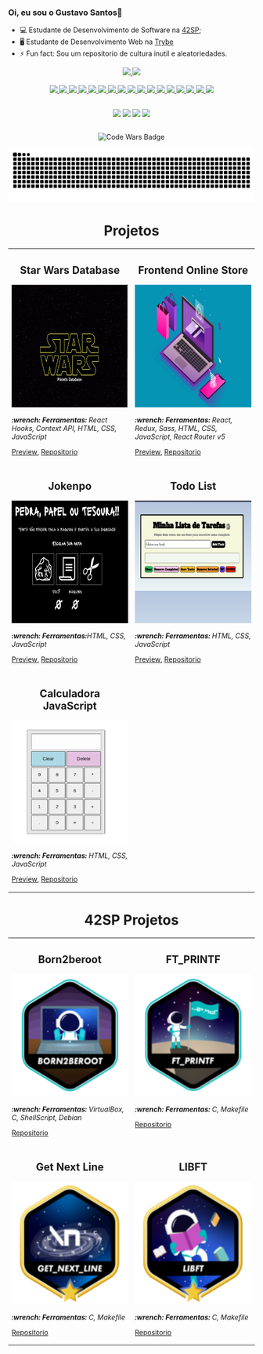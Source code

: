 ### Oi, eu sou o Gustavo Santos👋

- 💻 Estudante de Desenvolvimento de Software na [42SP](https://www.42sp.org.br/);
- 🖥 Estudante de Desenvolvimento Web na [Trybe](https://www.betrybe.com/)
- ⚡ Fun fact: Sou um repositorio de cultura inutil e aleatoriedades.

 <div align="center">
  <a href="https://github.com/GusttavoCDN">
  <img height="150em" src="https://github-readme-stats.vercel.app/api?username=GusttavoCDN&show_icons=true&theme=tokyonight&include_all_commits=true&count_private=true"/>
  <img height="150em" src="https://github-readme-stats.vercel.app/api/top-langs/?username=GusttavoCDN&layout=compact&langs_count=7&theme=tokyonight"/>
</div>
 
<div style="display: inline_block" align="center"><br>
 <img src="https://img.shields.io/badge/shell_script-%23121011.svg?style=for-the-badge&logo=gnu-bash&logoColor=white"/>
 <img src="https://img.shields.io/badge/javascript-%23323330.svg?style=for-the-badge&logo=javascript&logoColor=%23F7DF1E"/>
 <img src="https://img.shields.io/badge/typescript-%23007ACC.svg?style=for-the-badge&logo=typescript&logoColor=white"/>
 <img src="https://img.shields.io/badge/html5-%23E34F26.svg?style=for-the-badge&logo=html5&logoColor=white"/>
 <img src="https://img.shields.io/badge/node.js-6DA55F?style=for-the-badge&logo=node.js&logoColor=white"/>
 <img src="https://img.shields.io/badge/Next-black?style=for-the-badge&logo=next.js&logoColor=white"/>
 <img src="https://img.shields.io/badge/c-%2300599C.svg?style=for-the-badge&logo=c&logoColor=white"/>
 <img src="https://img.shields.io/badge/docker-%230db7ed.svg?style=for-the-badge&logo=docker&logoColor=white"/>
 <img src="https://img.shields.io/badge/mysql-%2300f.svg?style=for-the-badge&logo=mysql&logoColor=white"/>
 <img src="https://img.shields.io/badge/bootstrap-%23563D7C.svg?style=for-the-badge&logo=bootstrap&logoColor=white"/>
 <img src="https://img.shields.io/badge/express.js-%23404d59.svg?style=for-the-badge&logo=express&logoColor=%2361DAFB"/>
 <img src="https://img.shields.io/badge/SASS-hotpink.svg?style=for-the-badge&logo=SASS&logoColor=white"/>
 <img src="https://img.shields.io/badge/redux-%23593d88.svg?style=for-the-badge&logo=redux&logoColor=white"/>
 <img src="https://img.shields.io/badge/react-%2320232a.svg?style=for-the-badge&logo=react&logoColor=%2361DAFB"/>
 <img src="https://img.shields.io/badge/-jest-%23C21325?style=for-the-badge&logo=jest&logoColor=white"/>
 <img src="https://img.shields.io/badge/-TestingLibrary-%23E33332?style=for-the-badge&logo=testing-library&logoColor=white"/>
 <img src="https://img.shields.io/badge/-cypress-%23E5E5E5?style=for-the-badge&logo=cypress&logoColor=058a5e"/>            
</div>
 
  ##
  
  <div align="center"> 
  <a href="https://www.instagram.com/gusttavocdn/" target="_blank"><img src="https://img.shields.io/badge/-Instagram-%23E4405F?style=for-the-badge&logo=instagram&logoColor=white" target="_blank"></a>
 <a href="https://discord.com/channels/@me" target="_blank"><img src="https://img.shields.io/badge/Discord-7289DA?style=for-the-badge&logo=discord&logoColor=white" target="_blank"></a> 
  <a href = "mailto:gusttavo.x.santos@gmail.com"><img src="https://img.shields.io/badge/-Gmail-%23333?style=for-the-badge&logo=gmail&logoColor=white" target="_blank"></a>
  <a href="https://www.linkedin.com/in/gustavo-silva-750860140/" target="_blank"><img src="https://img.shields.io/badge/-LinkedIn-%230077B5?style=for-the-badge&logo=linkedin&logoColor=white" target="_blank"></a>
  
  ##
  
  <img src="https://www.codewars.com/users/GustavoCDN/badges/large" alt="Code Wars Badge"/>
 
  ![Snake animation](https://github.com/GusttavoCDN/GusttavoCDN/blob/output/github-contribution-grid-snake.svg)
 
</div>

<h1 align="center">Projetos</h1>

<table>
  <tr>
    <td valign="top" width="50%">
      <h2 align="center">Star Wars Database</h2>
      <a><img width="100%"  height="250px"src="./images/starWarsDatatable.png" alt="Star Wars Preview"/></a>
      <p><em><strong>:wrench: Ferramentas:</strong> React Hooks, Context API, HTML, CSS, JavaScript</em></p>
      <p>
        <a href="https://gusttavocdn.github.io/star-wars-data-table/">Preview</a>,
        <a href="https://github.com/GusttavoCDN/star-wars-data-table">Repositorio</a>
      </p>   
    </td>
     <td valign="top" width="50%">
      <h2 align="center">Frontend Online Store</h2>
      <a><img width="100%" height="250px" src="./images/store.jpg" alt="Frontend Store Preview"/></a>
      <p><em><strong>:wrench: Ferramentas: </strong> React, Redux, Sass, HTML, CSS, JavaScript, React Router v5</em></p>
      <p>
        <a href="https://gusttavocdn.github.io/front_end_online_store/">Preview</a>,
        <a href="https://github.com/GusttavoCDN/front_end_online_store">Repositorio</a>
      </p>   
    </td>
  </tr>
   <tr>
    <td valign="top" width="50%">
      <h2 align="center">Jokenpo</h2>
      <a><img width="100%"  height="250px"src="./images/jokenpo.png" alt="Jokenpo Preview"/></a>
      <p><em><strong>:wrench: Ferramentas:</strong>HTML, CSS, JavaScript</em></p>
      <p>
        <a href="https://gusttavocdn.github.io/Jo-ken-po/">Preview</a>,
        <a href="https://github.com/GusttavoCDN/Jo-ken-po">Repositorio</a>
      </p>   
    </td>
     <td valign="top" width="50%">
      <h2 align="center">Todo List</h2>
      <a><img width="100%" height="250px" src="./images/todo_list.png" alt="Todo List Preview"/></a>
      <p><em><strong>:wrench: Ferramentas: </strong>HTML, CSS, JavaScript</em></p>
      <p>
        <a href="https://gusttavocdn.github.io/todo-list/">Preview</a>,
        <a href="https://github.com/GusttavoCDN/todo-list">Repositorio</a>
      </p>   
    </td>
  </tr>
   <tr>
    <td valign="top" width="50%">
      <h2 align="center">Calculadora JavaScript</h2>
      <a><img width="100%"  height="250px"src="./images/calculator.png" alt="Calculator Preview"/></a>
      <p><em><strong>:wrench: Ferramentas:</strong> HTML, CSS, JavaScript</em></p>
      <p>
        <a href="https://gusttavocdn.github.io/calculadora/">Preview</a>,
        <a href="https://github.com/GusttavoCDN/calculadora">Repositorio</a>
      </p>   
    </td>
  </tr>
</table>

<h1 align="center">42SP Projetos</h1>

<table align="center">
  <tr>
    <td valign="top" width="50%">
      <h2 align="center">Born2beroot</h2>
      <a><img width="100%"  height="250px"src="./images/born2beroote.png" alt="Born2beroot Badge"/></a>
      <p><em><strong>:wrench: Ferramentas:</strong> VirtualBox, C, ShellScript, Debian</em></p>
      <p>
        <a href="https://github.com/GusttavoCDN/born2beroot">Repositorio</a>
      </p>   
    </td>
     <td valign="top" width="50%">
      <h2 align="center">FT_PRINTF </h2>
      <a><img width="100%" height="250px" src="./images/ft_printfe.png" alt="Print_f Badge"/></a>
      <p><em><strong>:wrench: Ferramentas: </strong> C, Makefile</em></p>
      <p>
        <a href="https://github.com/GusttavoCDN/ft_printf">Repositorio</a>
      </p>   
    </td>
  </tr>
   <tr>
    <td valign="top" width="50%">
      <h2 align="center">Get Next Line</h2>
      <a><img width="100%"  height="250px"src="./images/get_next_linem.png" alt="GNL Badge"/></a>
      <p><em><strong>:wrench: Ferramentas:</strong> C, Makefile</em></p>
      <p>
        <a href="https://github.com/GusttavoCDN/get_next_line">Repositorio</a>
      </p>   
    </td>
     <td valign="top" width="50%">
      <h2 align="center">LIBFT</h2>
      <a><img width="100%" height="250px" src="./images/libftm.png" alt="LIBFT Badge"/></a>
      <p><em><strong>:wrench: Ferramentas: </strong>C, Makefile</em></p>
      <p>
        <a href="https://github.com/GusttavoCDN/libft">Repositorio</a>
      </p>   
    </td>
  </tr>
</table>



